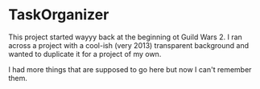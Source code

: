﻿# TaskOrganizer

This project started wayyy back at the beginning ot Guild Wars 2.  I ran across a project with a cool-ish (very 2013) transparent background and wanted to duplicate it for a project of my own.

I had more things that are supposed to go here but now I can't remember them.
